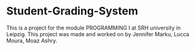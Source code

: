 # Student-Grading-System
This is a project for the module PROGRAMMING I at SRH university in Leipzig. This project was made and worked on by Jennifer Marku, Lucca Moura, Moaz Ashry.
